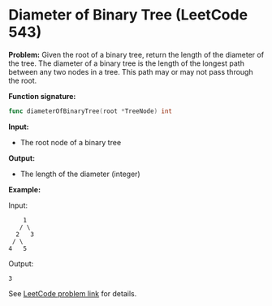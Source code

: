 # Diameter of Binary Tree (LeetCode 543)

**Problem:**
Given the root of a binary tree, return the length of the diameter of the tree.
The diameter of a binary tree is the length of the longest path between any two nodes in a tree. This path may or may not pass through the root.

**Function signature:**
```go
func diameterOfBinaryTree(root *TreeNode) int
```

**Input:**
- The root node of a binary tree

**Output:**
- The length of the diameter (integer)

**Example:**

Input:
```
    1
   / \
  2   3
 / \
4   5
```
Output:
```
3
```

See [LeetCode problem link](https://leetcode.com/problems/diameter-of-binary-tree/) for details.
